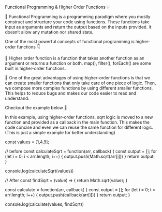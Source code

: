 Functional Programming & Higher Order Functions 💡

🔴 Functional Programming is a programming paradigm where you mostly construct and structure your code using functions. These functions take input as arguments and return the output based on the inputs provided. It doesn’t allow any mutation nor shared state.

One of the most powerful concepts of functional programming is higher-order functions 👇

🔺 Higher order function is a function that takes another function as an argument or returns a function or both. map(), filter(), forEach() are some built in higher-order functions.

🔻 One of the great advantages of using higher-order functions is that we can create smaller functions that only take care of one piece of logic. Then, we compose more complex functions by using different smaller functions. This helps to reduce bugs and makes our code easier to read and understand.

Checkout the example below 🔽

In this example, using higher-order functions, sqrt logic is moved to a new function and provided as a callback in the main function. This makes the code concise and even we can reuse the same function for different logic. (This is just a simple example for better understanding)

const values = [1,4,9];

// before
const calculateSqrt = function(arr, callback) {
const output = [];
for (let i = 0; i < arr.length; i++) {
output.push(Math.sqrt(arr[i]))
}
return output;
}

console.log(calculateSqrt(values))

// After
const findSqrt = (value) => {
return Math.sqrt(value);
}

const calculate = function(arr, callback) {
const output = [];
for (let i = 0; i < arr.length; i++) {
output.push(callback(arr[i]))
}
return output;
}

console.log(calculate(values, findSqrt))
